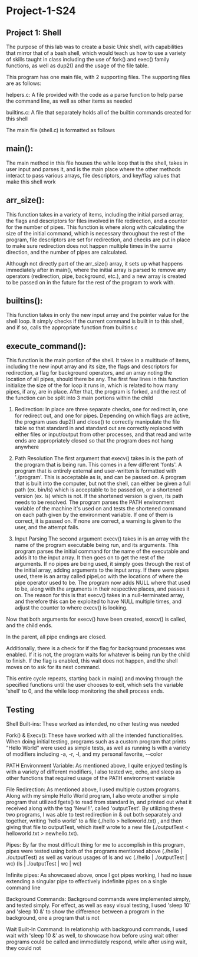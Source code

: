 # Project-1-S24
## Project 1: Shell
The purpose of this lab was to create a basic Unix shell, with capabilities that mirror that of a bash shell, which would teach us how to use a variety of skills taught in class including the use of fork() and exec() family functions, as well as dup2() and the usage of the file table.

This program has one main file, with 2 supporting files. The supporting files are as follows:

helpers.c: A file provided with the code as a parse function to help parse the command line, as well as other items as needed

builtins.c: A file that separately holds all of the builtin commands created for this shell

The main file (shell.c) is formatted as follows

## main(): 
The main method in this file houses the while loop that is the shell, takes in user input and parses it, and is the main place where the other methods interact to pass various arrays, file descriptors, and key/flag values that make this shell work

## arr_size(): 
This function takes in a variety of items, including the initial parsed array, the flags and descriptors for files involved in file redirection, and a counter for the number of pipes. This function is where along with calculating the size of the initial command, which is necessary throughout the rest of the program, file descriptors are set for redirection, and checks are put in place to make sure redirection does not happen multiple times in the same direction, and the number of pipes are calculated.

Although not directly part of the arr_size() array, it sets up what happens immediately after in main(), where the initial array is parsed to remove any operators (redirection, pipe, background, etc.), and a new array is created to be passed on in the future for the rest of the program to work with.

## builtins(): 
This function takes in only the new input array and the pointer value for the shell loop. It simply checks if the current command is built in to this shell, and if so, calls the appropriate function from builtins.c

## execute_command(): 
This function is the main portion of the shell. It takes in a multitude of items, including the new input array and its size, the flags and descriptors for redirection, a flag for background operators, and an array noting the location of all pipes, should there be any. The first few lines in this function initialize the size of the for loop it runs in, which is related to how many pipes, if any, are in place. After that, the program is forked, and the rest of the function can be split into 3 main portions within the child

1) Redirection:
In place are three separate checks, one for redirect in, one for redirect out, and one for pipes. Depending on which flags are active, the program uses dup2() and close() 
to correctly manipulate the file table so that standard in and standard out are correctly replaced with either files or input/output from other processes, and that read and write ends are appropriately closed so that the program does not hang anywhere

2) Path Resolution
The first argument that execv() takes in is the path of the program that is being run. This comes in a few different 'fonts'. A program that is entirely external and user-written is formatted with './program'. This is acceptable as is, and can be passed on. A program that is built into the computer, but not the shell, can either be given a full path (ex. bin/ls) which is acceptable to be passed on, or a shortened version (ex. ls) which is not. If the shortened version is given, its path needs to be resolved. The program parses the PATH environment variable of the machine it's used on and tests the shortened command on each path given by the environment variable. If one of them is correct, it is passed on. If none are correct, a warning is given to the user, and the attempt fails.

3) Input Parsing
The second argument execv() takes in is an array with the name of the program executable being run, and its arguments. This program parses the initial command for the name of the executable and adds it to the input array. It then goes on to get the rest of the arguments. If no pipes are being used, it simply goes through the rest of the initial array, adding arguments to the input array. If there were pipes used, there is an array called pipeLoc with the locations of where the pipe operator used to be. The program now adds NULL where that used to be, along with the arguments in their respective places, and passes it on. The reason for this is that execv() takes in a null-terminated array, and therefore this can be exploited to have NULL multiple times, and adjust the counter to where execv() is looking.

Now that both arguments for execv() have been created, execv() is called, and the child ends.

In the parent, all pipe endings are closed.

Additionally, there is a check for if the flag for background processes was enabled. If it is not, the program waits for whatever is being run by the child to finish. If the flag is enabled, this wait does not happen, and the shell moves on to ask for its next command.

This entire cycle repeats, starting back in main() and moving through the specified functions until the user chooses to exit, which sets the variable 'shell' to 0, and the while loop monitoring the shell process ends.

## Testing

Shell Built-ins: These worked as intended, no other testing was needed

Fork() & Execv(): These have worked with all the intended functionalities. When doing initial testing, programs such as a custom program that prints "Hello World" were used as simple tests, as well as running ls with a variety of modifiers including -a, -r, -l, and my personal favorite, --color

PATH Environment Variable: As mentioned above, I quite enjoyed testing ls with a variety of different modifiers, I also tested wc, echo, and sleep as other functions that required usage of the PATH environment variable

File Redirection: As mentioned above, I used multiple custom programs. Along with my simple Hello World program, I also wrote another simple program that utilized fgets() to read from standard in, and printed out what it received along with the tag 'New!!!', called 'outputTest'. By utilizing these two programs, I was able to test redirection in & out both separately and together, writing 'hello world' to a file (./hello > helloworld.txt) , and then giving that file to outputTest, which itself wrote to a new file (./outputTest < helloworld.txt > newhello.txt).

Pipes: By far the most difficult thing for me to accomplish in this program, pipes were tested using both of the programs mentioned above (./hello | ./outputTest) as well as various usages of ls and wc (./hello | ./outputTest | wc) (ls | ./outputTest | wc | wc)

Infinite pipes: As showcased above, once I got pipes working, I had no issue extending a singular pipe to effectively indefinite pipes on a single command line

Background Commands: Background commands were implemented simply, and tested simply. For effect, as well as easy visual testing, I used 'sleep 10' and 'sleep 10 &' to show the difference between a program in the background, one a program that is not

Wait Built-In Command: In relationship with background commands, I used wait with 'sleep 10 &' as well, to showcase how before using wait other programs could be called and immediately respond, while after using wait, they could not
